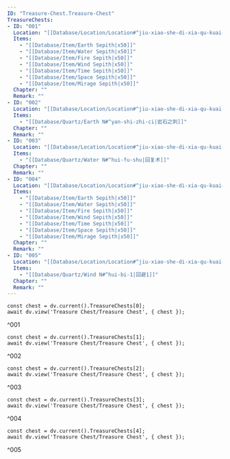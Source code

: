```yaml
---
ID: "Treasure-Chest.Treasure-Chest"
TreasureChests:
- ID: "001"
  Location: "[[Database/Location/Location#^jiu-xiao-she-di-xia-qu-kuai-1|旧校舍‧地下区块1]]"
  Items: 
    - "[[Database/Item/Earth Sepith|x50]]"
    - "[[Database/Item/Water Sepith|x50]]"
    - "[[Database/Item/Fire Sepith|x50]]"
    - "[[Database/Item/Wind Sepith|x50]]"
    - "[[Database/Item/Time Sepith|x50]]"
    - "[[Database/Item/Space Sepith|x50]]"
    - "[[Database/Item/Mirage Sepith|x50]]"
  Chapter: ""
  Remark: ""
- ID: "002"
  Location: "[[Database/Location/Location#^jiu-xiao-she-di-xia-qu-kuai-1|旧校舍‧地下区块1]]"
  Items:  
    - "[[Database/Quartz/Earth N#^yan-shi-zhi-ci|岩石之刺]]"
  Chapter: ""
  Remark: ""
- ID: "003"
  Location: "[[Database/Location/Location#^jiu-xiao-she-di-xia-qu-kuai-2|旧校舍‧地下区块2]]"
  Items:  
    - "[[Database/Quartz/Water N#^hui-fu-shu|回复术]]"
  Chapter: ""
  Remark: ""
- ID: "004"
  Location: "[[Database/Location/Location#^jiu-xiao-she-di-xia-qu-kuai-3|旧校舍‧地下区块3]]"
  Items: 
    - "[[Database/Item/Earth Sepith|x50]]"
    - "[[Database/Item/Water Sepith|x50]]"
    - "[[Database/Item/Fire Sepith|x50]]"
    - "[[Database/Item/Wind Sepith|x50]]"
    - "[[Database/Item/Time Sepith|x50]]"
    - "[[Database/Item/Space Sepith|x50]]"
    - "[[Database/Item/Mirage Sepith|x50]]"
  Chapter: ""
  Remark: ""
- ID: "005"
  Location: "[[Database/Location/Location#^jiu-xiao-she-di-xia-qu-kuai-3|旧校舍‧地下区块3]]"
  Items:  
    - "[[Database/Quartz/Wind N#^hui-bi-1|回避1]]"
  Chapter: ""
  Remark: ""
---
```

```dataviewjs
const chest = dv.current().TreasureChests[0];
await dv.view('Treasure Chest/Treasure Chest', { chest });
```
^001

```dataviewjs
const chest = dv.current().TreasureChests[1];
await dv.view('Treasure Chest/Treasure Chest', { chest });
```
^002

```dataviewjs
const chest = dv.current().TreasureChests[2];
await dv.view('Treasure Chest/Treasure Chest', { chest });
```
^003

```dataviewjs
const chest = dv.current().TreasureChests[3];
await dv.view('Treasure Chest/Treasure Chest', { chest });
```
^004

```dataviewjs
const chest = dv.current().TreasureChests[4];
await dv.view('Treasure Chest/Treasure Chest', { chest });
```
^005